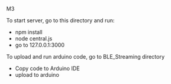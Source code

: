 M3

To start server, go to this directory and run:
 - npm install
 - node central.js
 - go to 127.0.0.1:3000

To upload and run arduino code, go to BLE_Streaming directory
 - Copy code to Arduino IDE
 - upload to arduino
